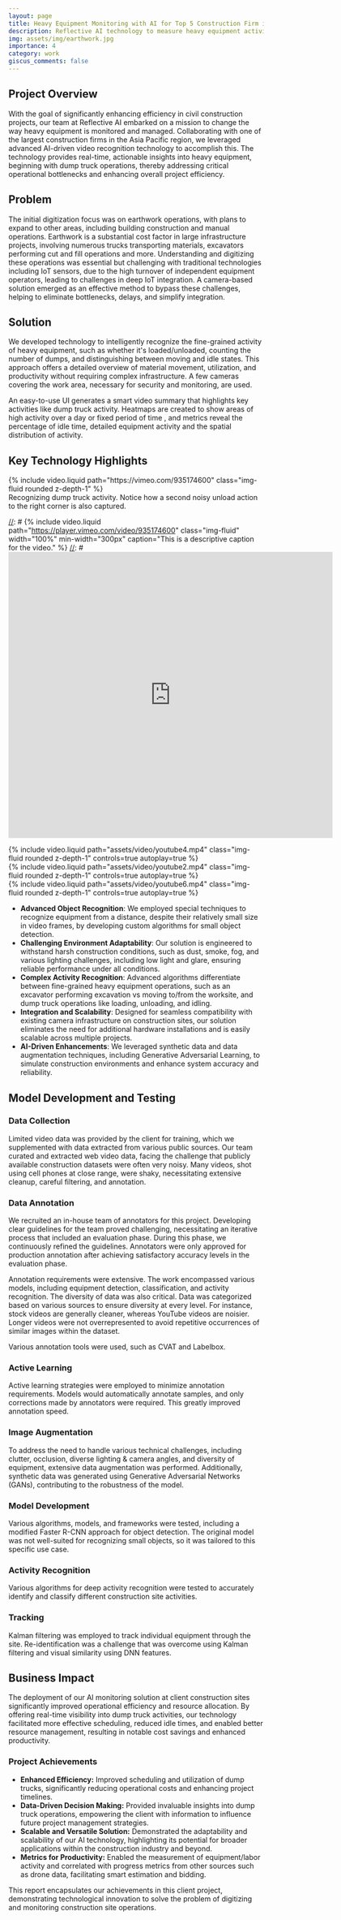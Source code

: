 ```yaml
---
layout: page
title: Heavy Equipment Monitoring with AI for Top 5 Construction Firm in Asia Pacific 
description: Reflective AI technology to measure heavy equipment activity in civil construction projects from video feeds for client.
img: assets/img/earthwork.jpg
importance: 4
category: work
giscus_comments: false
---
```


<h2>Project Overview</h2>
<p>With the goal of significantly enhancing efficiency in civil construction projects, our team at Reflective AI embarked on a mission to change the way heavy equipment is monitored and managed. Collaborating with one of the largest construction firms in the Asia Pacific region, we leveraged advanced AI-driven video recognition technology to accomplish this. The technology provides real-time, actionable insights into heavy equipment, beginning with dump truck operations, thereby addressing critical operational bottlenecks and enhancing overall project efficiency.
</p>

<h2>Problem</h2>
<p>
The initial digitization focus was on earthwork operations, with plans to expand to other areas, including building construction and manual operations. Earthwork is a substantial cost factor in large infrastructure projects, involving numerous trucks transporting materials, excavators performing cut and fill operations and more. Understanding and digitizing these operations was essential but challenging with traditional technologies including IoT sensors, due to the high turnover of independent equipment operators, leading to challenges in deep IoT integration. A camera-based solution emerged as an effective method to bypass these challenges, helping to eliminate bottlenecks, delays, and simplify integration.
</p>

<h2>Solution</h2>


<p>
We developed technology to intelligently recognize the fine-grained activity of heavy equipment, such as whether it's loaded/unloaded, counting the number of dumps, and distinguishing between moving and idle states. This approach offers a detailed overview of material movement, utilization, and productivity without requiring complex infrastructure. A few cameras covering the work area, necessary for security and monitoring, are used.

An easy-to-use UI generates a smart video summary that highlights key activities like dump truck activity.  Heatmaps are created to show areas of high activity over a day or fixed period of time , and metrics reveal the percentage of idle time, detailed equipment activity and the spatial distribution of activity.
</p>



## Key Technology Highlights

<div class="row mt-3">
    <div class="col-sm mt-3 mt-md-0">
        {% include video.liquid path="https://vimeo.com/935174600" class="img-fluid rounded z-depth-1" %}
    </div>
</div>
<div class="caption">
    Recognizing dump truck activity. Notice how a second noisy unload action to the right corner is also captured. 
</div>


[//]: # (This is also a comment using a non-standard but widely supported Markdown method)
[//]: # {% include video.liquid path="https://player.vimeo.com/video/935174600" class="img-fluid" width="100%" min-width="300px" caption="This is a descriptive caption for the video." %}
[//]: # <iframe src="https://player.vimeo.com/video/935174600?h=d022a0ccfe" width="640" height="564" frameborder="0" allow="autoplay; fullscreen" allowfullscreen></iframe>

<div class="row"> 
  <div class="col-sm mt-3 mt-md-0"> 
        {% include video.liquid path="assets/video/youtube4.mp4" class="img-fluid rounded z-depth-1" controls=true autoplay=true %}
  </div> 
</div>
<div class="row"> 
  <div class="col-sm mt-3 mt-md-0"> 
        {% include video.liquid path="assets/video/youtube2.mp4" class="img-fluid rounded z-depth-1" controls=true autoplay=true %}
  </div> 
</div>
<div class="row"> 
  <div class="col-sm mt-3 mt-md-0"> 
        {% include video.liquid path="assets/video/youtube6.mp4" class="img-fluid rounded z-depth-1" controls=true autoplay=true %}
  </div> 
</div>

- **Advanced Object Recognition**: We employed special techniques to recognize equipment from a distance, despite their relatively small size in video frames, by developing custom algorithms for small object detection.
- **Challenging Environment Adaptability**: Our solution is engineered to withstand harsh construction conditions, such as dust, smoke, fog, and various lighting challenges, including low light and glare, ensuring reliable performance under all conditions.
- **Complex Activity Recognition**: Advanced algorithms differentiate between fine-grained heavy equipment operations, such as an excavator performing excavation vs moving to/from the worksite, and dump truck operations like loading, unloading, and idling.
- **Integration and Scalability**: Designed for seamless compatibility with existing camera infrastructure on construction sites, our solution eliminates the need for additional hardware installations and is easily scalable across multiple projects.
- **AI-Driven Enhancements**: We leveraged synthetic data and data augmentation techniques, including Generative Adversarial Learning, to simulate construction environments and enhance system accuracy and reliability.


## Model Development and Testing

### Data Collection

Limited video data was provided by the client for training, which we supplemented with data extracted from various public sources. Our team curated and extracted web video data, facing the challenge that publicly available construction datasets were often very noisy. Many videos, shot using cell phones at close range, were shaky, necessitating extensive cleanup, careful filtering, and annotation.

### Data Annotation

We recruited an in-house team of annotators for this project. Developing clear guidelines for the team proved challenging, necessitating an iterative process that included an evaluation phase. During this phase, we continuously refined the guidelines. Annotators were only approved for production annotation after achieving satisfactory accuracy levels in the evaluation phase.

Annotation requirements were extensive. The work encompassed various models, including equipment detection, classification, and activity recognition. The diversity of data was also critical. Data was categorized based on various sources to ensure diversity at every level. For instance, stock videos are generally cleaner, whereas YouTube videos are noisier. Longer videos were not overrepresented to avoid repetitive occurrences of similar images within the dataset.

Various annotation tools were used, such as CVAT and Labelbox.

### Active Learning

Active learning strategies were employed to minimize annotation requirements. Models would automatically annotate samples, and only corrections made by annotators were required. This greatly improved annotation speed.

### Image Augmentation

To address the need to handle various technical challenges, including clutter, occlusion, diverse lighting & camera angles, and diversity of equipment, extensive data augmentation was performed. Additionally, synthetic data was generated using Generative Adversarial Networks (GANs), contributing to the robustness of the model.

### Model Development

Various algorithms, models, and frameworks were tested, including a modified Faster R-CNN approach for object detection. The original model was not well-suited for recognizing small objects, so it was tailored to this specific use case.

### Activity Recognition

Various algorithms for deep activity recognition were tested to accurately identify and classify different construction site activities.

### Tracking

Kalman filtering was employed to track individual equipment through the site. Re-identification was a challenge that was overcome using Kalman filtering and visual similarity using DNN features.

## Business Impact

The deployment of our AI monitoring solution at client construction sites significantly improved operational efficiency and resource allocation. By offering real-time visibility into dump truck activities, our technology facilitated more effective scheduling, reduced idle times, and enabled better resource management, resulting in notable cost savings and enhanced productivity.

### Project Achievements

- **Enhanced Efficiency:** Improved scheduling and utilization of dump trucks, significantly reducing operational costs and enhancing project timelines.
- **Data-Driven Decision Making:** Provided invaluable insights into dump truck operations, empowering the client with information to influence future project management strategies.
- **Scalable and Versatile Solution:** Demonstrated the adaptability and scalability of our AI technology, highlighting its potential for broader applications within the construction industry and beyond.
- **Metrics for Productivity:** Enabled the measurement of equipment/labor activity and correlated with progress metrics from other sources such as drone data, facilitating smart estimation and bidding.

This report encapsulates our achievements in this client project, demonstrating technological innovation to solve the problem of digitizing and monitoring construction site operations. 